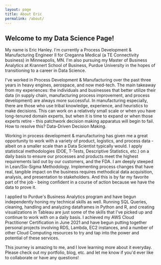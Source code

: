 ```yaml
---
layout: page
title: About Eric
permalink: /about/
---
```


## Welcome to my Data Science Page!

My name is Eric Hanley. I'm currently a Process Development & Manufacturing Engineer II for Creganna Medical (a TE Connectivity business) in Minneapolis, MN. I'm also pursuing my Master of Business Analytics at Krannert School of Business, Purdue University in the hopes of transitioning to a career in Data Science.

I've worked in Process Development & Manufacturing over the past three years in heavy engines, aerospace, and now med-tech. The main takeaway from my experiences: the individuals and businesses that better utilize their data (in supply chain, manufacturing process improvement, and process development) are always more successful. In manufacturing especially, there are those who use tribal knowledge, experience, and heuristics to make decisions. This can work on a relatively small scale or when you have long-tenured domain experts, but when it is time to expand or when those experts retire - this patchwork decision making apparatus will begin to fail. How to resolve this? Data-Driven Decision Making.

Working in process development & manufacturing has given me a great opportunity to work with a variety of product, logistics, and process data - albeit on a smaller scale than a Data Scientist typically would. I apply statistical methodologies (DOE, T-Tests, Descriptive Statistics, etc.) on a daily basis to ensure our processes and products meet the highest requirements laid out by our customers, and the FDA. I am deeply steeped in Lean/Six-Sigma Methodology. Implementing process changes that have real, tangible impact on the business requires methodical data acquisition, analysis, and presentation to stakeholders. And this is by far my favorite part of the job - being confident in a course of action because we have the data to prove it.

I applied to Purdue's Business Analytics program and have begun independently honing my technical skills as well. Running SQL Queries, cleaning, handling and analyzing dataframes in Python and R, and creating visualizations in Tableau are just some of the skills that I've picked up and continue to work with on a daily basis. I achieved my AWS Cloud Practitioner Certification in June 2021 and have begun putting together personal projects involving RDS, Lambda, EC2 instances, and a number of other Cloud Computing resources to try and tap into the power and potential of these services.

This journey is amazing to me, and I love learning more about it everyday. Please check out my portfolio, blog, etc. and let me know if you'd ever like to collaborate or have any questions!
